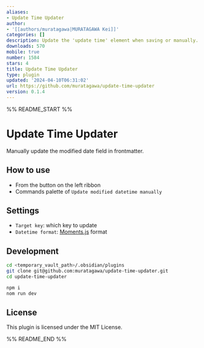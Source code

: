 ```yaml
---
aliases:
- Update Time Updater
author:
- '[[authors/muratagawa|MURATAGAWA Kei]]'
categories: []
description: Update the 'update time' element when saving or manually.
downloads: 570
mobile: true
number: 1584
stars: 4
title: Update Time Updater
type: plugin
updated: '2024-04-10T06:31:02'
url: https://github.com/muratagawa/update-time-updater
version: 0.1.4
---
```


%% README_START %%

# Update Time Updater

Manually update the modified date field in frontmatter.

## How to use

- From the button on the left ribbon
- Commands palette of `Update modified datetime manually`

## Settings

- `Target key`: which key to update
- `Datetime format`: [Moments.js](https://momentjscom.readthedocs.io/en/latest/moment/04-displaying/01-format/) format

## Development

```sh
cd <temporary_vault_path>/.obsidian/plugins
git clone git@github.com:muratagawa/update-time-updater.git
cd update-time-updater

npm i
nom run dev
```

## License

This plugin is licensed under the MIT License.

%% README_END %%